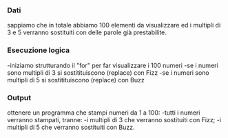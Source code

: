 <!-- Consegna:
Scrivi un programma che stampi i numeri da 1 a 100,
ma per i multipli di 3 stampi “Fizz” al posto del numero e per i multipli di 5 stampi Buzz.
Per i numeri che sono sia multipli di 3 che di 5 stampi FizzBuzz.
Prima di partire a scrivere codice poniamoci qualche domanda:
Come faccio a sapere se un numero è divisibile per?
Abbiamo visto qualcosa di particolare che possiamo usare?
Consigli del giorno:
1. scriviamo sempre prima dei commenti in italiano per capire cosa vogliamo fare
2. proviamo ad immaginare le operazioni che vogliamo far svolgere al nostro programma così come lo faremmo "a mano" -->

### Dati
sappiamo che in totale abbiamo 100 elementi da visualizzare
ed i multipli di 3 e 5 verranno sostituiti con delle parole già prestabilite.
### Esecuzione logica
-iniziamo strutturando il "for" per far visualizzare i 100 numeri
 -se i numeri sono multipli di 3 si sostitituiscono (replace) con Fizz
 -se i numeri sono multipli di 5 si sostitituiscono (replace) con Buzz
### Output
ottenere un programma che stampi numeri da 1 a 100:
 -tutti i numeri verranno stampati, tranne:
  -i multipli di 3 che verranno sostituiti con Fizz;
  -i multipli di 5 che verranno sostituiti con Buzz.